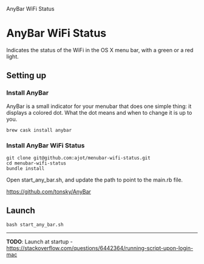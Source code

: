 AnyBar WiFi Status

# AnyBar WiFi Status
Indicates the status of the WiFi in the OS X menu bar, with a green or a red light.

## Setting up
### Install AnyBar
 AnyBar is a small indicator for your menubar that does one simple thing: it displays a colored dot. What the dot means and when to change it is up to you.

```
brew cask install anybar
```

### Install AnyBar WiFi Status

```
git clone git@github.com:ajot/menubar-wifi-status.git
cd menubar-wifi-status
bundle install
```

Open start_any_bar.sh, and update the path to point to the main.rb file.


https://github.com/tonsky/AnyBar

## Launch
    bash start_any_bar.sh

---

**TODO**: Launch at startup - https://stackoverflow.com/questions/6442364/running-script-upon-login-mac
